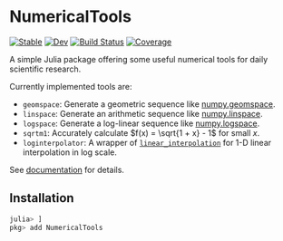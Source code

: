 # NumericalTools

[![Stable](https://img.shields.io/badge/docs-stable-blue.svg)](https://physcxia.github.io/NumericalTools.jl/stable/)
[![Dev](https://img.shields.io/badge/docs-dev-blue.svg)](https://physcxia.github.io/NumericalTools.jl/dev/)
[![Build Status](https://github.com/physcxia/NumericalTools.jl/actions/workflows/CI.yml/badge.svg?branch=main)](https://github.com/physcxia/NumericalTools.jl/actions/workflows/CI.yml?query=branch%3Amain)
[![Coverage](https://codecov.io/gh/physcxia/NumericalTools.jl/branch/main/graph/badge.svg)](https://codecov.io/gh/physcxia/NumericalTools.jl)

A simple Julia package offering some useful numerical tools for daily scientific research.

Currently implemented tools are:

- `geomspace`: Generate a geometric sequence like [numpy.geomspace](https://numpy.org/doc/stable/reference/generated/numpy.geomspace.html).
- `linspace`: Generate an arithmetic sequence like [numpy.linspace](https://numpy.org/doc/stable/reference/generated/numpy.linspace.html#numpy.linspace).
- `logspace`: Generate a log-linear sequence like [numpy.logspace](https://numpy.org/doc/stable/reference/generated/numpy.logspace.html#numpy.logspace).
- `sqrtm1`: Accurately calculate $f(x) = \sqrt{1 + x} - 1$ for small $x$.
- `loginterpolator`: A wrapper of [`linear_interpolation`](https://juliamath.github.io/Interpolations.jl/latest/convenience-construction/) for 1-D linear interpolation in log scale.

See [documentation](https://physcxia.github.io/NumericalTools.jl/dev/) for details.

## Installation

```julia
julia> ]
pkg> add NumericalTools
```

